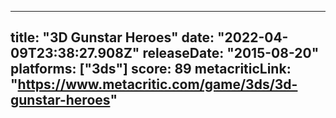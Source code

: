 
---
title: "3D Gunstar Heroes"
date: "2022-04-09T23:38:27.908Z"
releaseDate: "2015-08-20"
platforms: ["3ds"]
score: 89
metacriticLink: "https://www.metacritic.com/game/3ds/3d-gunstar-heroes"
---
